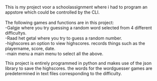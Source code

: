 This is my project voor a schoolassignment where i had to program an appstore which could be controlled by the CLI.<br><br>
The following games and functions are in this project:<br>
  -Galgje               where you try guessing a random word selected from 4 different difficultys.<br>
  -Raad het getal       where you try to guess a random number.<br>
  -highscores           an option to view highscores. records things such as the playername, score, date.<br>
  -main menu            a main menu to select all the above.<br>

This project is entirely programmed in python and makes use of the json library to save the highscores. 
the words for the wordguesser games are predetermined in text files corresponding to the difficulty.

